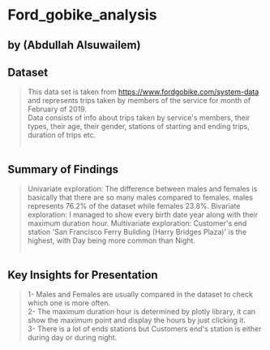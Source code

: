 # Ford_gobike_analysis
## by (Abdullah Alsuwailem)


## Dataset

> This data set is taken from https://www.fordgobike.com/system-data and represents trips taken by members of the service for month of February of 2019.<br>
Data consists of info about trips taken by service's members, their types, their age, their gender, stations of starting and ending trips, duration of trips etc.<br><br>


## Summary of Findings

> Univariate exploration: The difference between males and females is basically that there are so many males compared to females. males represents 76.2% of the dataset while females 23.8%.
Bivariate exploration: I managed to show every birth date year along with their maximum duration hour.
Multivariate exploration: Customer's end station 'San Francisco Ferry Building (Harry Bridges Plaza)' is the highest, with Day being more common than Night.<br><br>


## Key Insights for Presentation

> 1- Males and Females are usually compared in the dataset to check which one is more often.<br>
2- The maximum duration hour is determined by plotly library, it can show the maximum point and display the hours by just clicking it.<br>
3- There is a lot of ends stations but Customers end's station is either during day or during night.
